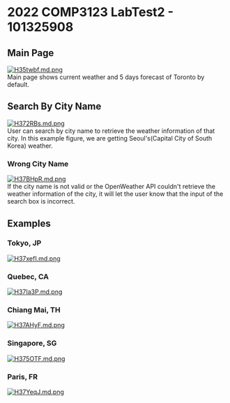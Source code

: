 # 2022 COMP3123 LabTest2 - 101325908
## Main Page
[![H35twbf.md.png](https://iili.io/H35twbf.md.png)](https://freeimage.host/i/H35twbf)
<br />
Main page shows current weather and 5 days forecast of Toronto by default.

## Search By City Name
[![H372RBs.md.png](https://iili.io/H372RBs.md.png)](https://freeimage.host/i/H372RBs)
<br />
User can search by city name to retrieve the weather information of that city. In this example figure, we are getting Seoul's(Capital City of South Korea) weather.

### Wrong City Name
[![H37BHpR.md.png](https://iili.io/H37BHpR.md.png)](https://freeimage.host/i/H37BHpR)
<br />
If the city name is not valid or the OpenWeather API couldn't retrieve the weather information of the city, it will let the user know that the input of the search box is incorrect.

## Examples
### Tokyo, JP
[![H37xefI.md.png](https://iili.io/H37xefI.md.png)](https://freeimage.host/i/H37xefI)
### Quebec, CA
[![H37Ia3P.md.png](https://iili.io/H37Ia3P.md.png)](https://freeimage.host/i/H37Ia3P)
### Chiang Mai, TH
[![H37AHyF.md.png](https://iili.io/H37AHyF.md.png)](https://freeimage.host/i/H37AHyF)
### Singapore, SG
[![H375OTF.md.png](https://iili.io/H375OTF.md.png)](https://freeimage.host/i/H375OTF)
### Paris, FR
[![H37YeqJ.md.png](https://iili.io/H37YeqJ.md.png)](https://freeimage.host/i/H37YeqJ)